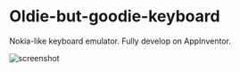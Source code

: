# Oldie-but-goodie-keyboard

Nokia-like keyboard emulator. Fully develop on AppInventor.

![screenshot](https://github.com/Jkutkut/Oldie-but-goodie-keyboard/blob/master/Oldie_but_goodie_keyboard.jpg)
